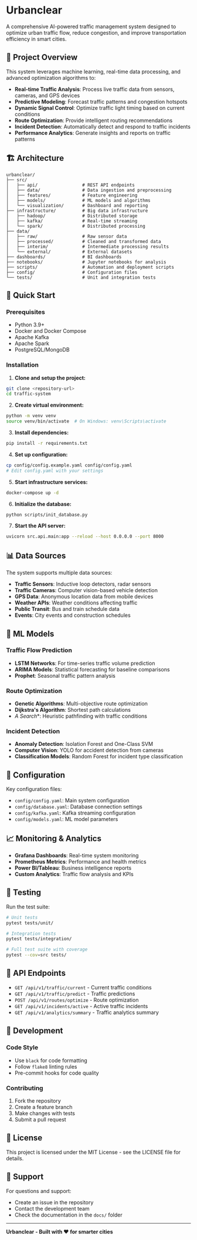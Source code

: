 # Urbanclear

A comprehensive AI-powered traffic management system designed to optimize urban traffic flow, reduce congestion, and improve transportation efficiency in smart cities.

## 🎯 Project Overview

This system leverages machine learning, real-time data processing, and advanced optimization algorithms to:

- **Real-time Traffic Analysis**: Process live traffic data from sensors, cameras, and GPS devices
- **Predictive Modeling**: Forecast traffic patterns and congestion hotspots
- **Dynamic Signal Control**: Optimize traffic light timing based on current conditions
- **Route Optimization**: Provide intelligent routing recommendations
- **Incident Detection**: Automatically detect and respond to traffic incidents
- **Performance Analytics**: Generate insights and reports on traffic patterns

## 🏗️ Architecture

```
urbanclear/
├── src/
│   ├── api/                 # REST API endpoints
│   ├── data/                # Data ingestion and preprocessing
│   ├── features/            # Feature engineering
│   ├── models/              # ML models and algorithms
│   └── visualization/       # Dashboard and reporting
├── infrastructure/          # Big data infrastructure
│   ├── hadoop/              # Distributed storage
│   ├── kafka/               # Real-time streaming
│   └── spark/               # Distributed processing
├── data/
│   ├── raw/                 # Raw sensor data
│   ├── processed/           # Cleaned and transformed data
│   ├── interim/             # Intermediate processing results
│   └── external/            # External datasets
├── dashboards/              # BI dashboards
├── notebooks/               # Jupyter notebooks for analysis
├── scripts/                 # Automation and deployment scripts
├── config/                  # Configuration files
└── tests/                   # Unit and integration tests
```

## 🚀 Quick Start

### Prerequisites

- Python 3.9+
- Docker and Docker Compose
- Apache Kafka
- Apache Spark
- PostgreSQL/MongoDB

### Installation

1. **Clone and setup the project:**
```bash
git clone <repository-url>
cd traffic-system
```

2. **Create virtual environment:**
```bash
python -m venv venv
source venv/bin/activate  # On Windows: venv\Scripts\activate
```

3. **Install dependencies:**
```bash
pip install -r requirements.txt
```

4. **Set up configuration:**
```bash
cp config/config.example.yaml config/config.yaml
# Edit config.yaml with your settings
```

5. **Start infrastructure services:**
```bash
docker-compose up -d
```

6. **Initialize the database:**
```bash
python scripts/init_database.py
```

7. **Start the API server:**
```bash
uvicorn src.api.main:app --reload --host 0.0.0.0 --port 8000
```

## 📊 Data Sources

The system supports multiple data sources:

- **Traffic Sensors**: Inductive loop detectors, radar sensors
- **Traffic Cameras**: Computer vision-based vehicle detection
- **GPS Data**: Anonymous location data from mobile devices
- **Weather APIs**: Weather conditions affecting traffic
- **Public Transit**: Bus and train schedule data
- **Events**: City events and construction schedules

## 🤖 ML Models

### Traffic Flow Prediction
- **LSTM Networks**: For time-series traffic volume prediction
- **ARIMA Models**: Statistical forecasting for baseline comparisons
- **Prophet**: Seasonal traffic pattern analysis

### Route Optimization
- **Genetic Algorithms**: Multi-objective route optimization
- **Dijkstra's Algorithm**: Shortest path calculations
- **A* Search**: Heuristic pathfinding with traffic conditions

### Incident Detection
- **Anomaly Detection**: Isolation Forest and One-Class SVM
- **Computer Vision**: YOLO for accident detection from cameras
- **Classification Models**: Random Forest for incident type classification

## 🔧 Configuration

Key configuration files:

- `config/config.yaml`: Main system configuration
- `config/database.yaml`: Database connection settings
- `config/kafka.yaml`: Kafka streaming configuration
- `config/models.yaml`: ML model parameters

## 📈 Monitoring & Analytics

- **Grafana Dashboards**: Real-time system monitoring
- **Prometheus Metrics**: Performance and health metrics
- **Power BI/Tableau**: Business intelligence reports
- **Custom Analytics**: Traffic flow analysis and KPIs

## 🧪 Testing

Run the test suite:
```bash
# Unit tests
pytest tests/unit/

# Integration tests
pytest tests/integration/

# Full test suite with coverage
pytest --cov=src tests/
```

## 🚦 API Endpoints

- `GET /api/v1/traffic/current` - Current traffic conditions
- `GET /api/v1/traffic/predict` - Traffic predictions
- `POST /api/v1/routes/optimize` - Route optimization
- `GET /api/v1/incidents/active` - Active traffic incidents
- `GET /api/v1/analytics/summary` - Traffic analytics summary

## 📝 Development

### Code Style
- Use `black` for code formatting
- Follow `flake8` linting rules
- Pre-commit hooks for code quality

### Contributing
1. Fork the repository
2. Create a feature branch
3. Make changes with tests
4. Submit a pull request

## 📄 License

This project is licensed under the MIT License - see the LICENSE file for details.

## 🤝 Support

For questions and support:
- Create an issue in the repository
- Contact the development team
- Check the documentation in the `docs/` folder

---

**Urbanclear - Built with ❤️ for smarter cities** 